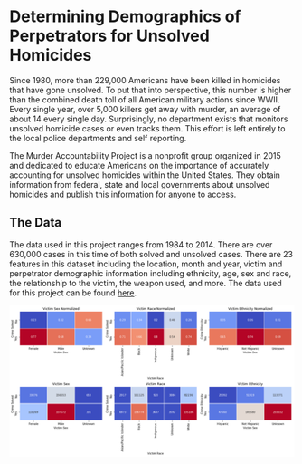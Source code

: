 # Determining Demographics of Perpetrators for Unsolved Homicides
Since 1980, more than 229,000 Americans have been killed in homicides that have gone unsolved. To put that into perspective, this number is higher than the combined death toll of all American military actions since WWII. Every single year, over 5,000 killers get away with murder, an average of about 14 every single day. Surprisingly, no department exists that monitors unsolved homicide cases or even tracks them. This effort is left entirely to the local police departments and self reporting.

The Murder Accountability Project is a nonprofit group organized in 2015 and dedicated to educate Americans on the importance of accurately accounting for unsolved homicides within the United States. They obtain information from federal, state and local governments about unsolved homicides and publish this information for anyone to access.

## The Data
The data used in this project ranges from 1984 to 2014. There are over 630,000 cases in this time of both solved and unsolved cases. There are 23 features in this dataset including the location, month and year, victim and perpetrator demographic information including ethnicity, age, sex and race, the relationship to the victim, the weapon used, and more. The data used for this project can be found [here](http://www.murderdata.org/p/data-docs.html).

![alt_text](https://github.com/Zack-Berman/Classifier-Models-to-Predict-Murder-Perpetrators/blob/master/victim_analysis.png "Victim Clearance Data")

